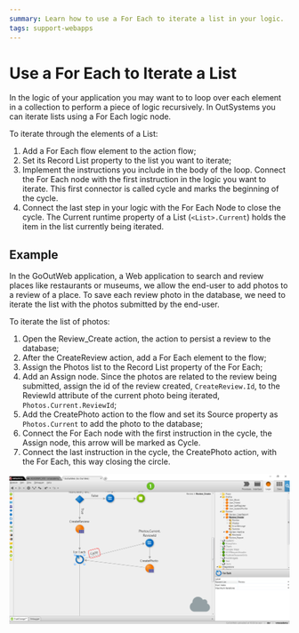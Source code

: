 ```yaml
---
summary: Learn how to use a For Each to iterate a list in your logic.
tags: support-webapps
---
```


# Use a For Each to Iterate a List

In the logic of your application you may want to to loop over each element in a collection to perform a piece of logic recursively. In OutSystems you can iterate lists using a For Each logic node.

To iterate through the elements of a List:

1. Add a For Each flow element to the action flow; 
1. Set its Record List property to the list you want to iterate; 
1. Implement the instructions you include in the body of the loop. Connect the For Each node with the first instruction in the logic you want to iterate. This first connector is called cycle and marks the beginning of the cycle. 
1. Connect the last step in your logic with the For Each Node to close the cycle. The Current runtime property of a List (`<List>.Current`) holds the item in the list currently being iterated. 

## Example

In the GoOutWeb application, a Web application to search and review places like restaurants or museums, we allow the end-user to add photos to a review of a place. To save each review photo in the database, we need to iterate the list with the photos submitted by the end-user.

To iterate the list of photos:

1. Open the Review_Create action, the action to persist a review to the database; 
1. After the CreateReview action, add a For Each element to the flow; 
1. Assign the Photos list to the Record List property of the For Each; 
1. Add an Assign node. Since the photos are related to the review being submitted, assign the id of the review created, `CreateReview.Id`, to the ReviewId attribute of the current photo being iterated, `Photos.Current.ReviewId`; 
1. Add the CreatePhoto action to the flow and set its Source property as `Photos.Current` to add the photo to the database; 
1. Connect the For Each node with the first instruction in the cycle, the Assign node, this arrow will be marked as Cycle. 
1. Connect the last instruction in the cycle, the CreatePhoto action, with the For Each, this way closing the circle. 

![Detail of a flow, using a For Each node](images/list-iterate-flow.png)
